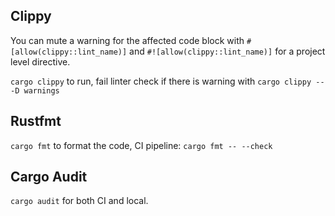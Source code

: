 ## Clippy
You can mute a warning for the affected code block with  `#[allow(clippy::lint_name)]` and `#![allow(clippy::lint_name)]` for a project level directive.

`cargo clippy` to run, fail linter check if there is warning with `cargo clippy -- -D warnings`

## Rustfmt
`cargo fmt` to format the code, CI pipeline: `cargo fmt -- --check`

## Cargo Audit
`cargo audit` for both CI and local.